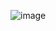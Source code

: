 ![image](https://github.com/tachung2/TRG_server/assets/40621278/49b8bf81-8c4c-4c8b-be18-d43187c3b4c5)
